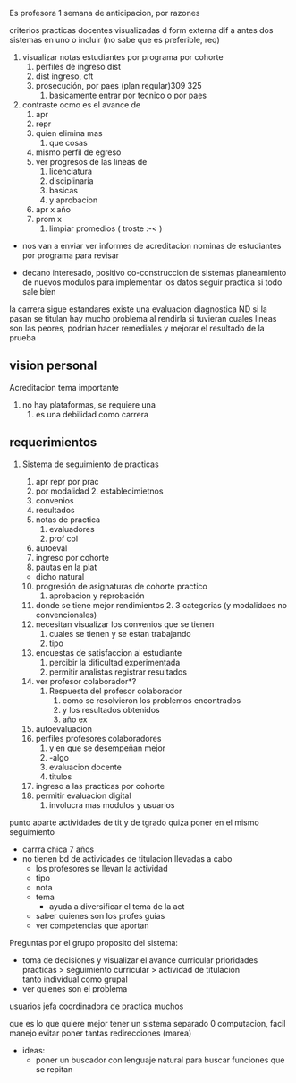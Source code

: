 Es profesora
1 semana de anticipacion, por razones

criterios 
practicas docentes
visualizadas d form externa dif a antes
dos sistemas en uno o incluir (no sabe que es preferible, req)

1. visualizar notas estudiantes por programa por cohorte
	1. perfiles de ingreso dist
	2. dist ingreso, cft
	3. prosecución, por paes (plan regular)309 325 
		1. basicamente entrar por tecnico o por paes
2. contraste ocmo es el avance de 
	1. apr
	2. repr
	3. quien elimina mas
		1. que cosas
	4. mismo perfil de egreso
	5. ver progresos de las lineas de
		1. licenciatura
		2. disciplinaria
		3. basicas
		4. y aprobacion
	6. apr x año
	7. prom x
		1. limpiar promedios ( troste :-< )

* nos van a enviar
ver informes de acreditacion 
nominas de estudiantes por programa para revisar

* decano interesado, positivo
co-construccion de sistemas
planeamiento de nuevos modulos para implementar los datos
seguir practica si todo sale bien

la carrera sigue estandares
existe una evaluacion diagnostica ND
	si la pasan se titulan
		hay mucho problema al rendirla
			si tuvieran cuales lineas son las peores, podrian hacer remediales y mejorar el resultado de la prueba




## vision personal
Acreditacion tema importante
1. no hay plataformas, se requiere una
	1. es una debilidad como carrera
## requerimientos
1. Sistema de seguimiento de practicas
	1. apr repr por prac
	2. por modalidad 
		2. establecimietnos
	3. convenios
	4. resultados
	5. notas de practica 
		1. evaluadores
		2. prof col 
	6. autoeval
	7. ingreso por cohorte
	8. pautas en la plat

	- dicho natural
	10. progresión de asignaturas de cohorte practico
		1. aprobacion y reprobación
	11. donde se tiene mejor rendimientos
		2. 3 categorias (y modalidaes no convencionales)
	12. necesitan visualizar los convenios que se tienen
		1. cuales se tienen y se estan trabajando
		2. tipo
	13. encuestas de satisfaccion al estudiante
		1. percibir la dificultad experimentada
		2. permitir analistas registrar resultados
	14. ver profesor colaborador*?
		1. Respuesta del profesor colaborador
			1. como se resolvieron los problemos encontrados
			2. y los resultados obtenidos 
			3. año ex
	15. autoevaluacion
	16. perfiles profesores colaboradores
		1. y en que se desempeñan mejor
		2. -algo
		3. evaluacion docente
		4. titulos
	17. ingreso a las practicas por cohorte
	18. permitir evaluacion digital
		1. involucra mas modulos y usuarios


punto aparte
actividades de tit y de tgrado
quiza poner en el mismo seguimiento
- carrra chica 7 años
- no tienen bd de actividades de titulacion llevadas a cabo
	- los profesores se llevan la actividad
	- tipo
	- nota
	- tema
		- ayuda a diversificar el tema de la act
	- saber quienes son los profes guias
	- ver competencias que aportan


Preguntas por el grupo
proposito del sistema:
- toma de decisiones y visualizar el avance curricular
prioridades
practicas > seguimiento curricular > actividad de titulacion  
tanto individual como grupal
- ver quienes son el problema

usuarios
jefa
coordinadora de practica
muchos

que es lo que quiere
mejor tener un sistema separado
0 computacion, facil manejo
evitar poner tantas redirecciones (marea)
- ideas:
	- poner un buscador con lenguaje natural para buscar funciones que se repitan




